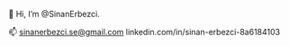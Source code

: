  👋 Hi, I’m @SinanErbezci. 

  📫 sinanerbezci.se@gmail.com
    linkedin.com/in/sinan-erbezci-8a6184103

<!---
SinanErbezci/SinanErbezci is a ✨ special ✨ repository because its `README.md` (this file) appears on your GitHub profile.
You can click the Preview link to take a look at your changes.
--->
